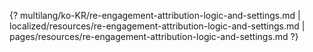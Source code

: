 {? multilang/ko-KR/re-engagement-attribution-logic-and-settings.md | localized/resources/re-engagement-attribution-logic-and-settings.md | pages/resources/re-engagement-attribution-logic-and-settings.md ?}
